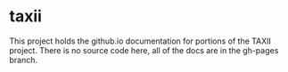 # taxii

This project holds the github.io documentation for portions of the TAXII project. There is no source code here, all of the docs are in the gh-pages branch.
